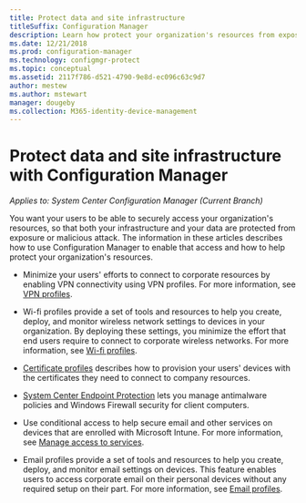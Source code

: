 ```yaml
---
title: Protect data and site infrastructure
titleSuffix: Configuration Manager
description: Learn how protect your organization's resources from exposure or malicious attack with Configuration Manager.
ms.date: 12/21/2018
ms.prod: configuration-manager
ms.technology: configmgr-protect
ms.topic: conceptual
ms.assetid: 2117f786-d521-4790-9e8d-ec096c63c9d7
author: mestew
ms.author: mstewart
manager: dougeby
ms.collection: M365-identity-device-management
---
```


# Protect data and site infrastructure with Configuration Manager

*Applies to: System Center Configuration Manager (Current Branch)*

You want your users to be able to securely access your organization's resources, so that both your infrastructure and your data are protected from exposure or malicious attack. The information in these articles describes how to use Configuration Manager to enable that access and how to help protect your organization's resources.  

- Minimize your users' efforts to connect to corporate resources by enabling VPN connectivity using VPN profiles. For more information, see [VPN profiles](/sccm/protect/deploy-use/vpn-profiles).  

- Wi-fi profiles provide a set of tools and resources to help you create, deploy, and monitor wireless network settings to devices in your organization. By deploying these settings, you minimize the effort that end users require to connect to corporate wireless networks. For more information, see [Wi-fi profiles](/sccm/protect/deploy-use/create-wifi-profiles).  

- [Certificate profiles](/sccm/protect/deploy-use/introduction-to-certificate-profiles) describes how to provision your users' devices with the certificates they need to connect to company resources.  

- [System Center Endpoint Protection](/sccm/protect/deploy-use/endpoint-protection) lets you manage antimalware policies and Windows Firewall security for client computers.  

- Use conditional access to help secure email and other services on devices that are enrolled with Microsoft Intune. For more information, see [Manage access to services](/sccm/protect/deploy-use/manage-access-to-services).  

- Email profiles provide a set of tools and resources to help you create, deploy, and monitor email settings on devices. This feature enables users to access corporate email on their personal devices without any required setup on their part. For more information, see [Email profiles](/sccm/protect/deploy-use/introduction-to-email-profiles).  

